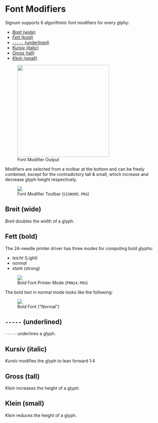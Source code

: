 # Font Modifiers

Signum supports 6 algorithmic font modifiers for every glphy:

- [*Breit* (wide)](#breit-wide)
- [*Fett* (bold)](#fett-bold)
- [`-----` (underlined)](#------underlined)
- [*Kursiv* (italic)](#kursiv-italic)
- [*Gross* (tall)](#gross-tall)
- [*Klein* (small)](#klein-small)

<figure>
<img src="{% link /img/fontmodf.png %}" width="300px">
<figcaption>Font Modifier Output</figcaption>
</figure>

Modifiers are selected from a toolbar at the bottom and can be
freely combined, except for the contradictory tall & small, which
increase and decrease glyph height respectively.

<figure>
<img src="{% link /img/fontmod-toolbar.png %}">
<figcaption>Font Modifier Toolbar (<code>SIGNUM2.PRG</code>)</figcaption>
</figure>

## Breit (wide)

*Breit* doubles the width of a glyph.

## Fett (bold)

The 24-needle printer driver has three modes for computing bold glyphs:

- *leicht* (Light)
- *normal*
- *stark* (strong)

<figure>
<img src="{% link /img/bold-prn24.png %}">
<figcaption>Bold Font Printer Mode (<code>PRN24.PRG</code>)</figcaption>
</figure>

The bold text in normal mode looks like the following:

<figure>
<img src="{% link /img/bold-normal.png %}">
<figcaption>Bold Font ("Normal")</figcaption>
</figure>

## `-----` (underlined)

`-----` underlines a glyph.

## Kursiv (italic)

*Kursiv* modifies the glyph to lean forward 1:4

## Gross (tall)

*Klein* increases the height of a glyph.

## Klein (small)

*Klein* reduces the height of a glyph.
